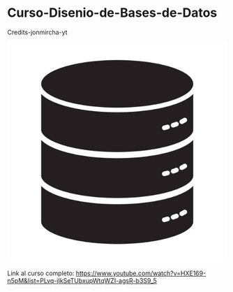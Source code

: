 # Curso-Disenio-de-Bases-de-Datos

Credits-jonmircha-yt

![Logo](/images/istockphoto-1367766076-612x612.jpg)

Link al curso completo: https://www.youtube.com/watch?v=HXE169-n5pM&list=PLvq-jIkSeTUbxupWtqWZI-agsR-b3S9_5
